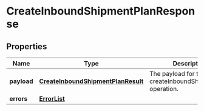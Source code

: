 
# CreateInboundShipmentPlanResponse

## Properties
Name | Type | Description | Notes
------------ | ------------- | ------------- | -------------
**payload** | [**CreateInboundShipmentPlanResult**](CreateInboundShipmentPlanResult.md) | The payload for the createInboundShipmentPlan operation. |  [optional]
**errors** | [**ErrorList**](../ErrorList.md) |  |  [optional]



